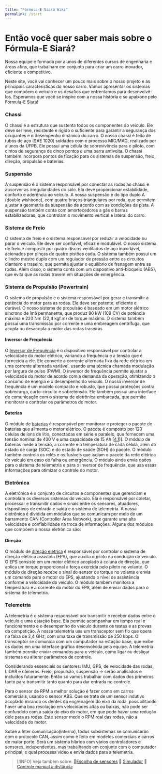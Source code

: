 ```yaml
---
title: "Fórmula-E Siará Wiki"
permalink: /start
---
```


# Então você quer saber mais sobre o Fórmula-E Siará?

Nossa equipe é formada por alunos de diferentes cursos de engenharia e áreas afins, que trabalham em conjunto para criar um carro inovador, eficiente e competitivo.

Neste site, você vai conhecer um pouco mais sobre o nosso projeto e as principais características do nosso carro. Vamos apresentar os sistemas que compõem o veículo e os desafios que enfrentamos para desenvolvê-los. Esperamos que você se inspire com a nossa história e se apaixone pelo Fórmula-E Siará!

### Chassi

O chassi é a estrutura que sustenta todos os componentes do veículo. Ele deve ser leve, resistente e rígido o suficiente para garantir a segurança dos ocupantes e o desempenho dinâmico do carro. O nosso chassi é feito de tubos de aço (SAE 1020) soldados com o processo MIG/MAG, realizado por alunos da UFPB. Ele possui uma célula de sobrevivência para o piloto, com cintos de segurança de cinco pontos e uma barra antivolta. O chassi também incorpora pontos de fixação para os sistemas de suspensão, freio, direção, propulsão e baterias.

### Suspensão

A suspensão é o sistema responsável por conectar as rodas ao chassi e absorver as irregularidades do solo. Ela deve proporcionar estabilidade, conforto e aderência ao veículo. A nossa suspensão é do tipo duplo A (double wishbone), com quatro braços triangulares por roda, que permitem ajustar a geometria da suspensão de acordo com as condições da pista. A suspensão também conta com amortecedores a gás e barras estabilizadoras, que controlam o movimento vertical e lateral do carro.

### Sistema de Freio

O sistema de freio é o sistema responsável por reduzir a velocidade ou parar o veículo. Ele deve ser confiável, eficaz e modulável. O nosso sistema de freio é composto por quatro discos ventilados de aço inoxidável, acionados por pinças de quatro pistões cada. O sistema também possui um cilindro mestre duplo com um regulador de pressão entre os circuitos dianteiro e traseiro, que permite ajustar o equilíbrio de frenagem entre as rodas. Além disso, o sistema conta com um dispositivo anti-bloqueio (ABS), que evita que as rodas travem em situações de emergência.

### Sistema de Propulsão (Powertrain)

O sistema de propulsão é o sistema responsável por gerar e transmitir a potência do motor para as rodas. Ele deve ser potente, eficiente e durável. O nosso sistema de propulsão é baseado em um motor elétrico síncrono de ímã permanente, que produz 80 kW (109 CV) de potência máxima e 220 Nm (22,4 kgf.m) de torque máximo. O sistema também possui uma transmissão por corrente e uma embreagem centrífuga, que acopla ou desacopla o motor das rodas traseiras

#### Inversor de Frequência

O [Inversor de Frequência](notes/elétrica/Inversor%20de%20Frequência) é o dispositivo responsável por controlar a velocidade do motor elétrico, variando a frequência e a tensão que é fornecida a ele. Ele converte a corrente alternada fixa da rede elétrica em uma corrente alternada variável, usando uma técnica chamada modulação por largura de pulso (PWM). O inversor de frequência permite ajustar a velocidade do motor de acordo com a demanda da operação, otimizando o consumo de energia e o desempenho do veículo. O nosso inversor de frequência é um modelo compacto e robusto, que possui proteções contra sobrecarga, curto-circuito e sobretensão. Ele também possui uma interface de comunicação com o sistema de eletrônica embarcada, que permite monitorar e controlar os parâmetros do motor.

#### Baterias

O módulo de [baterias](notes/elétrica/Baterias) é responsável por monitorar e proteger o pacote de baterias que alimenta o motor elétrico. O pacote é composto por 120 células de íons de lítio, conectadas em série e paralelo, que fornecem uma tensão nominal de 400 V e uma capacidade de 15 Ah \[[4.1](https://blog.kalatec.com.br/inversor-de-frequencia/))]. O módulo de baterias mede a tensão, a corrente e a temperatura de cada célula, além do estado de carga (SOC) e do estado de saúde (SOH) do pacote. O módulo também controla os relés e os fusíveis que isolam o pacote da rede elétrica do veículo em caso de falha ou emergência. O módulo ainda envia dados para o sistema de telemetria e para o inversor de frequência, que usa essas informações para otimizar o controle do motor.


### Eletrônica

A eletrônica é o conjunto de circuitos e componentes que gerenciam e controlam os diversos sistemas do veículo. Ela é responsável por coletar, processar e transmitir dados e sinais entre os sensores, atuadores, dispositivos de entrada e saída e o sistema de telemetria. A nossa eletrônica é dividida em módulos que se comunicam por meio de um barramento CAN (Controller Area Network), que garante uma alta velocidade e confiabilidade na troca de informações. Alguns dos módulos que compõem a nossa eletrônica são:

#### Direção

O módulo de [direção elétrica](notes/elétrica/Direção) é responsável por controlar o sistema de direção elétrica assistida (EPS), que auxilia o piloto na condução do veículo. O EPS consiste em um motor elétrico acoplado à coluna de direção, que aplica um torque proporcional à força exercida pelo piloto no volante. O módulo de direção recebe o sinal do sensor de torque no volante e envia um comando para o motor do EPS, ajustando o nível de assistência conforme a velocidade do veículo. O módulo também monitora a temperatura e a corrente do motor do EPS, além de enviar dados para o sistema de telemetria.

### Telemetria

A telemetria é o sistema responsável por transmitir e receber dados entre o veículo e uma estação base. Ela permite acompanhar em tempo real o funcionamento e o desempenho do veículo durante os testes e as provas da competição. A nossa telemetria usa um transceptor sem fio que opera na faixa de 2,4 GHz, com uma taxa de transmissão de 250 kbps. O transceptor se comunica com um computador na estação base, que exibe os dados em uma interface gráfica desenvolvida pela equipe. A telemetria também permite enviar comandos para o veículo, como ligar ou desligar sistemas ou alterar parâmetros de controle.

Considerando essenciais os sentores: IMU, GPS, de velocidade das rodas, LIDAR e câmeras. Freio, propulsão, suspensão → serão analisados e incluídos futuramente. Então só vamos trabalhar com dados dos primeiros tanto para transmitir tanto quanto para dar entrada no controle. 

Para o sensor de RPM a melhor solução é fazer como em carros comerciais, usando o sensor ABS. Que se trata de um sensor indutivo acoplado mirando os dentes da engrenagem do eixo da roda, possibilitando haver uma boa resolução em velocidades altas ou baixas, não pode ser confundido com a saída do eixo do motor, em que pode haver uma redução dele para as rodas. Este sensor mede o RPM real das rodas, não a velocidade do motor.

Sobre a Inter comunicação(interna), todos subsistemas se comunicarão com o protocolo CAN, assim como é feito em modelos comerciais e carros de maior porte. Será um sistema híbrido com vários controladores e sensores, independentes, mas trabalhando em conjunto com o computador principal, o qual processa vídeo e envia dados para a telemetria.



>[!INFO] Veja também sobre:
> 🔗[Escolha de sensores](notes/elétrica/Escolha%20de%20sensores.md)
> 🔗 [Simulador](simulador.md)
> 🔗  [Controle manual à distância](notes/elétrica/Controle%20manual%20à%20distância)
> 



